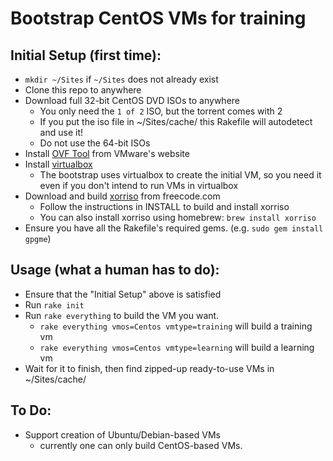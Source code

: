 # Bootstrap CentOS VMs for training

## Initial Setup (first time):
- `mkdir ~/Sites` if `~/Sites` does not already exist
- Clone this repo to anywhere
- Download full 32-bit CentOS DVD ISOs to anywhere
    - You only need the `1 of 2` ISO, but the torrent comes with 2
    - If you put the iso file in ~/Sites/cache/ this Rakefile will autodetect and use it!
    - Do not use the 64-bit ISOs
- Install [OVF Tool](https://communities.vmware.com/community/vmtn/automationtools/ovf) from VMware's website
- Install [virtualbox](https://www.virtualbox.org/wiki/Downloads)
    - The bootstrap uses virtualbox to create the initial VM, so you need it even if you don't intend to run VMs in virtualbox
- Download and build [xorriso](http://freecode.com/projects/gnu-xorriso) from freecode.com
    - Follow the instructions in INSTALL to build and install xorriso
    - You can also install xorriso using homebrew: `brew install xorriso`
- Ensure you have all the Rakefile's required gems.  (e.g. `sudo gem install gpgme`)

## Usage (what a human has to do):

- Ensure that the "Initial Setup" above is satisfied
- Run `rake init`
- Run `rake everything` to build the VM you want.
    - `rake everything vmos=Centos vmtype=training` will build a training vm
    - `rake everything vmos=Centos vmtype=learning` will build a learning vm
- Wait for it to finish, then find zipped-up ready-to-use VMs in ~/Sites/cache/

## To Do:
- Support creation of Ubuntu/Debian-based VMs
    - currently one can only build CentOS-based VMs.

